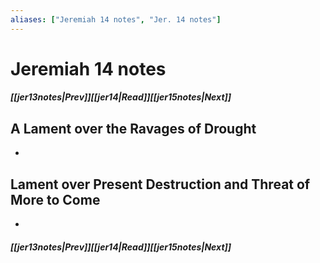 ```yaml
---
aliases: ["Jeremiah 14 notes", "Jer. 14 notes"]
---
```

# Jeremiah 14 notes
##### <span class=arrow-left></span>[[jer13notes|Prev]]<span class=navigation-separator></span>[[jer14|Read]]<span class=navigation-separator></span>[[jer15notes|Next]]<span class=arrow-right></span>
## A Lament over the Ravages of Drought
- 
## Lament over Present Destruction and Threat of More to Come
- 
##### <span class=arrow-left></span>[[jer13notes|Prev]]<span class=navigation-separator></span>[[jer14|Read]]<span class=navigation-separator></span>[[jer15notes|Next]]<span class=arrow-right></span>